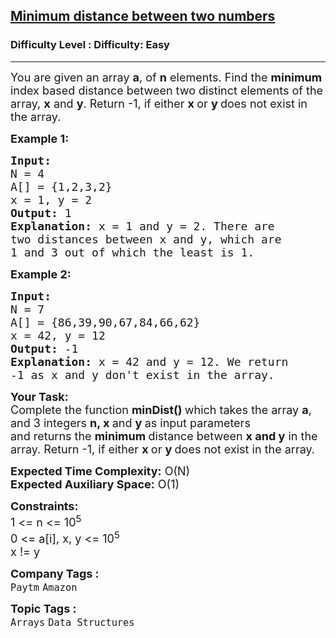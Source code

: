 <h2><a href="https://www.geeksforgeeks.org/problems/minimum-distance-between-two-numbers/1?page=3&difficulty=School,Basic,Easy&sortBy=submissions">Minimum distance between two numbers</a></h2><h3>Difficulty Level : Difficulty: Easy</h3><hr><div class="problems_problem_content__Xm_eO"><p><span style="font-size: 18px;">You are given an&nbsp;array <strong>a</strong>, of <strong>n</strong> elements. Find the <strong>minimum </strong>index based distance between two distinct elements of the array, <strong>x</strong> and <strong>y</strong>. Return -1, if either <strong>x </strong>or <strong>y </strong>does not exist in the array.</span></p>
<p><span style="font-size: 18px;"><strong>Example 1:</strong></span></p>
<pre><span style="font-size: 18px;"><strong>Input:
</strong>N = 4
A[] = {1,2,3,2}
x = 1, y = 2
<strong>Output: </strong>1<strong>
Explanation: </strong>x = 1 and y = 2. There are
two distances between x&nbsp;and y, which are
1 and 3 out of which the least&nbsp;is 1.</span>
</pre>
<p><span style="font-size: 18px;"><strong>Example 2:</strong></span></p>
<pre><span style="font-size: 18px;"><strong>Input:
</strong>N = 7
A[] = {86,39,90,67,84,66,62}
x = 42, y = 12
<strong>Output: </strong>-1<strong>
Explanation: </strong>x = 42 and y = 12. We return
-1 as&nbsp;x and y don't exist in the array.</span></pre>
<p><strong><span style="font-size: 18px;">Your Task:</span></strong><br><span style="font-size: 18px;">Complete the function <strong>minDist()&nbsp;</strong>which takes the array <strong>a</strong>, and 3 integers <strong>n, x </strong>and <strong>y </strong>as input parameters and&nbsp;returns&nbsp;the <strong>minimum </strong>distance between&nbsp;<strong>x and y</strong> in the array.&nbsp;</span><span style="font-size: 18px;">Return -1, if either </span><strong style="font-size: 18px;">x&nbsp;</strong><span style="font-size: 18px;">or&nbsp;</span><strong style="font-size: 18px;">y&nbsp;</strong><span style="font-size: 18px;">does not exist in the array.</span></p>
<p><span style="font-size: 18px;"><strong>Expected Time Complexity:</strong> O(N)<br><strong>Expected Auxiliary Space:</strong> O(1)</span></p>
<p><span style="font-size: 18px;"><strong>Constraints:</strong><br>1 &lt;= n &lt;= 10<sup>5</sup><br>0 &lt;= a[i], x, y &lt;= 10<sup>5<br></sup></span><span style="font-size: 18px;">x != y</span></p></div><p><span style=font-size:18px><strong>Company Tags : </strong><br><code>Paytm</code>&nbsp;<code>Amazon</code>&nbsp;<br><p><span style=font-size:18px><strong>Topic Tags : </strong><br><code>Arrays</code>&nbsp;<code>Data Structures</code>&nbsp;